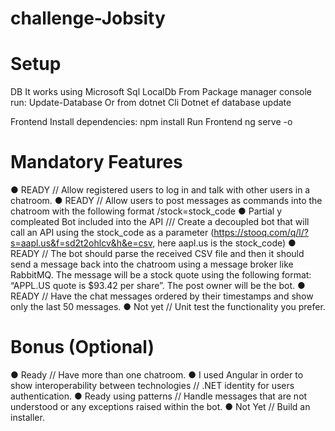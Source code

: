 # challenge-Jobsity
Setup
=====
DB
	It works using Microsoft Sql LocalDb
	From Package manager console run: 
		Update-Database
	Or from dotnet Cli
		Dotnet ef database update

Frontend
	Install dependencies:
		npm install 
	Run Frontend
		ng serve -o

Mandatory Features
==========
● READY // Allow registered users to log in and talk with other users in a chatroom.
● READY // Allow users to post messages as commands into the chatroom with the following format /stock=stock_code
● Partial y compleated Bot included into the API /// Create a decoupled bot that will call an API using the stock_code as a parameter (https://stooq.com/q/l/?s=aapl.us&f=sd2t2ohlcv&h&e=csv, here aapl.us is the stock_code)
● READY // The bot should parse the received CSV file and then it should send a message back into the chatroom using a message broker like RabbitMQ. The message will be a stock quote using the following format: “APPL.US quote is $93.42 per share”. The post owner will be the bot.
● READY // Have the chat messages ordered by their timestamps and show only the last 50 messages.
● Not yet // Unit test the functionality you prefer.

Bonus (Optional)
============
● Ready // Have more than one chatroom.
● I used Angular in  order to show interoperability between technologies // .NET identity for users authentication.
● Ready using patterns // Handle messages that are not understood or any exceptions raised within the bot.
● Not Yet // Build an installer.

